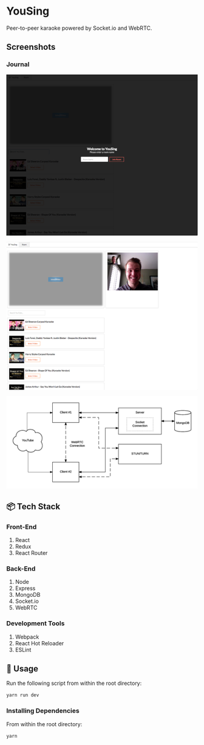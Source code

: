 # YouSing

Peer-to-peer karaoke powered by Socket.io and WebRTC.

## Screenshots

### Journal

![Alt text](./screenshots/landing.png?raw=true)

![Alt text](./screenshots/room.png?raw=true)

![Alt text](./screenshots/architecture.png?raw=true)

## :package: Tech Stack

### Front-End

1. React
2. Redux
3. React Router

### Back-End

1. Node
2. Express
3. MongoDB
4. Socket.io
5. WebRTC

### Development Tools

1. Webpack
2. React Hot Reloader
3. ESLint

## :runner: Usage

Run the following script from within the root directory:

```sh
yarn run dev
```

### Installing Dependencies

From within the root directory:

```sh
yarn
```

